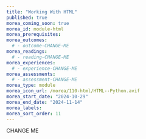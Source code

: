 ```yaml
---
title: "Working With HTML"
published: true
morea_coming_soon: true
morea_id: module-html
morea_prerequisites:
morea_outcomes:
  # - outcome-CHANGE-ME
morea_readings:
  # - reading-CHANGE-ME
morea_experiences:
  # - experience-CHANGE-ME
morea_assessments:
  # - assessment-CHANGE-ME
morea_type: module
morea_icon_url: /morea/110-html/HTML--Python.avif
morea_start_date: "2024-10-29"
morea_end_date: "2024-11-14"
morea_labels:
morea_sort_order: 11
---
```


CHANGE ME
